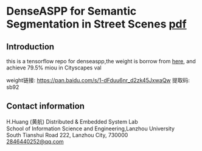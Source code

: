 # DenseASPP for Semantic Segmentation in Street Scenes [pdf](http://openaccess.thecvf.com/content_cvpr_2018/papers/Yang_DenseASPP_for_Semantic_CVPR_2018_paper.pdf)

## Introduction


this is a tensorflow repo for denseaspp,the weight is borrow from [here](https://github.com/DeepMotionAIResearch/DenseASPP), and achieve 79.5% miou in Cityscapes val

weight链接: https://pan.baidu.com/s/1-dFduu6nr_d2zk45JxwaQw 提取码: sb92


## Contact information
H.Huang (黄航)
Distributed & Embedded System Lab  
School of Information Science and Engineering,Lanzhou University  
South Tianshui Road 222, Lanzhou City, 730000  
2846440252@qq.com  
